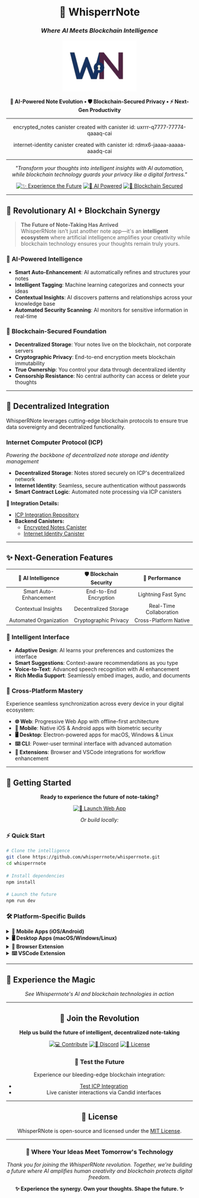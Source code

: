 <div align="center">

# 🚀 WhisperrNote
### *Where AI Meets Blockchain Intelligence*

<img src="public/logo/whisperrnote.png" alt="WhisperRNote Logo" width="200"/>

**🔮 AI-Powered Note Evolution • 🛡️ Blockchain-Secured Privacy • ⚡ Next-Gen Productivity**

---

encrypted_notes canister created with canister id: uxrrr-q7777-77774-qaaaq-cai

internet-identity canister created with canister id: rdmx6-jaaaa-aaaaa-aaadq-cai

---

*"Transform your thoughts into intelligent insights with AI automation,*  
*while blockchain technology guards your privacy like a digital fortress."*

[![✨ Experience the Future](https://img.shields.io/badge/✨-Experience_the_Future-6366f1?style=for-the-badge)](https://whisperrnote.space)
[![🧠 AI Powered](https://img.shields.io/badge/🧠-AI_Powered-10b981?style=for-the-badge)](#ai-features)
[![🔗 Blockchain Secured](https://img.shields.io/badge/🔗-Blockchain_Secured-f59e0b?style=for-the-badge)](#blockchain-security)

</div>

---

## 🌟 **Revolutionary AI + Blockchain Synergy**

> **The Future of Note-Taking Has Arrived**  
> WhisperRNote isn't just another note app—it's an **intelligent ecosystem** where artificial intelligence amplifies your creativity while blockchain technology ensures your thoughts remain truly yours.

### 🧠 **AI-Powered Intelligence**
- **Smart Auto-Enhancement**: AI automatically refines and structures your notes
- **Intelligent Tagging**: Machine learning categorizes and connects your ideas
- **Contextual Insights**: AI discovers patterns and relationships across your knowledge base
- **Automated Security Scanning**: AI monitors for sensitive information in real-time

### 🔗 **Blockchain-Secured Foundation**
- **Decentralized Storage**: Your notes live on the blockchain, not corporate servers
- **Cryptographic Privacy**: End-to-end encryption meets blockchain immutability
- **True Ownership**: You control your data through decentralized identity
- **Censorship Resistance**: No central authority can access or delete your thoughts

---

## 🧩 **Decentralized Integration**

WhisperRNote leverages cutting-edge blockchain protocols to ensure true data sovereignty and decentralized functionality.

### **Internet Computer Protocol (ICP)**
*Powering the backbone of decentralized note storage and identity management*

- **Decentralized Storage**: Notes stored securely on ICP's decentralized network
- **Internet Identity**: Seamless, secure authentication without passwords
- **Smart Contract Logic**: Automated note processing via ICP canisters

**🔗 Integration Details:**
- [ICP Integration Repository](https://github.com/nathfavour/whisperrnote_icp)
- **Backend Canisters:**
  - [Encrypted Notes Canister](http://u6s2n-gx777-77774-qaaba-cai.localhost:8000/?id=uxrrr-q7777-77774-qaaaq-cai)
  - [Internet Identity Canister](http://u6s2n-gx777-77774-qaaba-cai.localhost:8000/?id=rdmx6-jaaaa-aaaaa-aaadq-cai)  

---

## ✨ **Next-Generation Features**

<div align="center">

| 🎯 **AI Intelligence** | 🛡️ **Blockchain Security** | 🚀 **Performance** |
|:---:|:---:|:---:|
| Smart Auto-Enhancement | End-to-End Encryption | Lightning Fast Sync |
| Contextual Insights | Decentralized Storage | Real-Time Collaboration |
| Automated Organization | Cryptographic Privacy | Cross-Platform Native |

</div>

### 🎨 **Intelligent Interface**
- **Adaptive Design**: AI learns your preferences and customizes the interface
- **Smart Suggestions**: Context-aware recommendations as you type
- **Voice-to-Text**: Advanced speech recognition with AI enhancement
- **Rich Media Support**: Seamlessly embed images, audio, and documents

### 🔄 **Cross-Platform Mastery**
Experience seamless synchronization across every device in your digital ecosystem:

- **🌐 Web**: Progressive Web App with offline-first architecture
- **📱 Mobile**: Native iOS & Android apps with biometric security
- **🖥️ Desktop**: Electron-powered apps for macOS, Windows & Linux
- **⌨️ CLI**: Power-user terminal interface with advanced automation
- **🧩 Extensions**: Browser and VSCode integrations for workflow enhancement

---

## 🚀 **Getting Started**

<div align="center">

**Ready to experience the future of note-taking?**

[![🚀 Launch Web App](https://img.shields.io/badge/🚀-Launch_Web_App-6366f1?style=for-the-badge&logoColor=white)](https://whisperrnote.space)

*Or build locally:*

</div>

### **⚡ Quick Start**
```bash
# Clone the intelligence
git clone https://github.com/whisperrnote/whisperrnote.git
cd whisperrnote

# Install dependencies
npm install

# Launch the future
npm run dev
```

### **🛠️ Platform-Specific Builds**

<details>
<summary><strong>📱 Mobile Apps (iOS/Android)</strong></summary>

```bash
cd apps
flutter build apk     # Android
flutter build ios     # iOS
```
</details>

<details>
<summary><strong>🖥️ Desktop Apps (macOS/Windows/Linux)</strong></summary>

```bash
cd apps
flutter build macos    # macOS
flutter build windows  # Windows  
flutter build linux    # Linux
```
</details>

<details>
<summary><strong>🧩 Browser Extension</strong></summary>

```bash
cd extension
npm install && npm run build
```
</details>

<details>
<summary><strong>⌨️ VSCode Extension</strong></summary>

```bash
cd framework
npm install && npm run build
```
</details>

---

## 📸 **Experience the Magic**

<div align="center">

*See Whisperrnote's AI and blockchain technologies in action*

---

## 🤝 **Join the Revolution**

<div align="center">

**Help us build the future of intelligent, decentralized note-taking**

[![💻 Contribute](https://img.shields.io/badge/💻-Contribute-10b981?style=for-the-badge)](https://whisperrnote.space/contributing)
[![💬 Discord](https://img.shields.io/badge/💬-Discord-5865f2?style=for-the-badge)](https://discord.gg/YDcm6FzN)
[![📜 License](https://img.shields.io/badge/📜-MIT_License-f59e0b?style=for-the-badge)](#license)

</div>

### **🧪 Test the Future**
Experience our bleeding-edge blockchain integration:
- [Test ICP Integration](https://github.com/nathfavour/whisperrnote_icp)
- Live canister interactions via Candid interfaces

---

## 📜 **License**

WhisperRNote is open-source and licensed under the [MIT License](LICENSE).

---

<div align="center">

### **🌟 Where Your Ideas Meet Tomorrow's Technology**

*Thank you for joining the WhisperRNote revolution. Together, we're building a future where AI amplifies human creativity and blockchain protects digital freedom.*

**✨ Experience the synergy. Own your thoughts. Shape the future. ✨**

</div>




